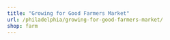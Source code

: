 ```yaml
---
title: "Growing for Good Farmers Market"
url: /philadelphia/growing-for-good-farmers-market/
shop: farm
---
```

